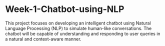 # Week-1-Chatbot-using-NLP
This project focuses on developing an intelligent chatbot using Natural Language Processing (NLP) to simulate human-like conversations. The chatbot will be capable of understanding and responding to user queries in a natural and context-aware manner.
